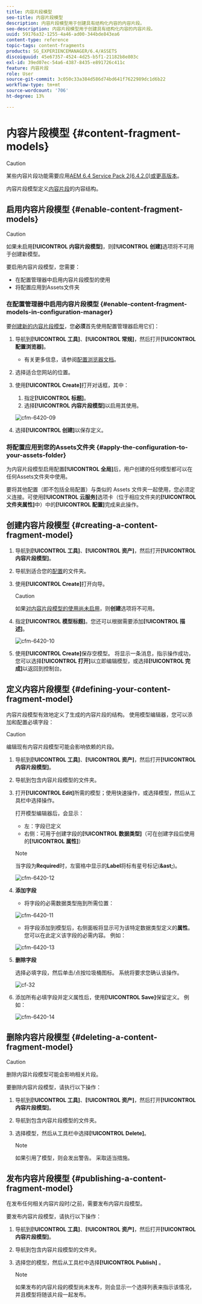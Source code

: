 ```yaml
---
title: 内容片段模型
seo-title: 内容片段模型
description: 内容片段模型用于创建具有结构化内容的内容片段。
seo-description: 内容片段模型用于创建具有结构化内容的内容片段。
uuid: 59176a32-1255-4a46-ad00-344bde843ea6
content-type: reference
topic-tags: content-fragments
products: SG_EXPERIENCEMANAGER/6.4/ASSETS
discoiquuid: 45e67357-4524-4d25-b5f1-21182b8e803c
exl-id: 39ed07ec-54a6-4387-8435-e891726c411c
feature: 内容片段
role: User
source-git-commit: 3c050c33a384d586d74bd641f7622989dc1d6b22
workflow-type: tm+mt
source-wordcount: '706'
ht-degree: 13%

---
```


# 内容片段模型 {#content-fragment-models}

>[!CAUTION]
>
>某些内容片段功能需要应用[AEM 6.4 Service Pack 2(6.4.2.0)或更高版本](../release-notes/sp-release-notes.md)。

内容片段模型定义[内容片段](content-fragments.md)的内容结构。

## 启用内容片段模型 {#enable-content-fragment-models}

>[!CAUTION]
>
>如果未启用&#x200B;**[!UICONTROL 内容片段模型]**，则&#x200B;**[!UICONTROL 创建]**&#x200B;选项将不可用于创建新模型。

要启用内容片段模型，您需要：

* 在配置管理器中启用内容片段模型的使用
* 将配置应用到Assets文件夹

### 在配置管理器中启用内容片段模型 {#enable-content-fragment-models-in-configuration-manager}

要[创建新的内容片段模型](#creating-a-content-fragment-model)，您&#x200B;**必须**&#x200B;首先使用配置管理器启用它们：

1. 导航到&#x200B;**[!UICONTROL 工具]**、**[!UICONTROL 常规]**，然后打开&#x200B;**[!UICONTROL 配置浏览器]**。
   * 有关更多信息，请参阅[配置浏览器文档](/help/sites-administering/configurations.md)。
1. 选择适合您网站的位置。
1. 使用&#x200B;**[!UICONTROL Create]**&#x200B;打开对话框，其中：

   1. 指定&#x200B;**[!UICONTROL 标题]**。
   1. 选择&#x200B;**[!UICONTROL 内容片段模型]**&#x200B;以启用其使用。

   ![cfm-6420-09](assets/cfm-6420-09.png)

1. 选择&#x200B;**[!UICONTROL 创建]**&#x200B;以保存定义。

### 将配置应用到您的Assets文件夹 {#apply-the-configuration-to-your-assets-folder}

为内容片段模型启用配置&#x200B;**[!UICONTROL 全局]**&#x200B;后，用户创建的任何模型都可以在任何Assets文件夹中使用。

要将其他配置（即不包括全局配置）与类似的 Assets 文件夹一起使用，您必须定义连接。可使用&#x200B;**[!UICONTROL 云服务]**&#x200B;选项卡（位于相应文件夹的&#x200B;**[!UICONTROL 文件夹属性]**&#x200B;中）中的&#x200B;**[!UICONTROL 配置]**&#x200B;完成来此操作。

## 创建内容片段模型 {#creating-a-content-fragment-model}

1. 导航到&#x200B;**[!UICONTROL 工具]**、**[!UICONTROL 资产]**，然后打开&#x200B;**[!UICONTROL 内容片段模型]**。
1. 导航到适合您的[配置](#enable-content-fragment-models)的文件夹。
1. 使用&#x200B;**[!UICONTROL Create]**&#x200B;打开向导。

   >[!CAUTION]
   >
   >如果[对内容片段模型的使用尚未启用](#enable-content-fragment-models)，则&#x200B;**创建**&#x200B;选项将不可用。

1. 指定&#x200B;**[!UICONTROL 模型标题]**。您还可以根据需要添加&#x200B;**[!UICONTROL 描述]**。

   ![cfm-6420-10](assets/cfm-6420-10.png)

1. 使用&#x200B;**[!UICONTROL Create]**&#x200B;保存空模型。 将显示一条消息，指示操作成功，您可以选择&#x200B;**[!UICONTROL 打开]**&#x200B;以立即编辑模型，或选择&#x200B;**[!UICONTROL 完成]**&#x200B;以返回到控制台。

## 定义内容片段模型 {#defining-your-content-fragment-model}

内容片段模型有效地定义了生成的内容片段的结构。 使用模型编辑器，您可以添加和配置必填字段：

>[!CAUTION]
>
>编辑现有内容片段模型可能会影响依赖的片段。

1. 导航到&#x200B;**[!UICONTROL 工具]**、**[!UICONTROL 资产]**，然后打开&#x200B;**[!UICONTROL 内容片段模型]**。

1. 导航到包含内容片段模型的文件夹。
1. 打开&#x200B;**[!UICONTROL Edit]**&#x200B;所需的模型；使用快速操作，或选择模型，然后从工具栏中选择操作。

   打开模型编辑器后，会显示：

   * 左：字段已定义
   * 右侧：可用于创建字段的&#x200B;**[!UICONTROL 数据类型]**（可在创建字段后使用的&#x200B;**[!UICONTROL 属性]**）

   >[!NOTE]
   >
   >当字段为&#x200B;**Required**&#x200B;时，左窗格中显示的&#x200B;**Label**&#x200B;将标有星号标记(**&amp;ast;**)。

   ![cfm-6420-12](assets/cfm-6420-12.png)

1. **添加字段**

   * 将字段的必需数据类型拖到所需位置：

   ![cfm-6420-11](assets/cfm-6420-11.png)

   * 将字段添加到模型后，右侧面板将显示可为该特定数据类型定义的&#x200B;**属性**。 您可以在此定义该字段的必需内容。 例如：

   ![cfm-6420-13](assets/cfm-6420-13.png)

1. **删除字段**

   选择必填字段，然后单击/点按垃圾桶图标。 系统将要求您确认该操作。

   ![cf-32](assets/cf-32.png)

1. 添加所有必填字段并定义属性后，使用&#x200B;**[!UICONTROL Save]**&#x200B;保留定义。 例如：

   ![cfm-6420-14](assets/cfm-6420-14.png)

## 删除内容片段模型 {#deleting-a-content-fragment-model}

>[!CAUTION]
>
>删除内容片段模型可能会影响相关片段。

要删除内容片段模型，请执行以下操作：

1. 导航到&#x200B;**[!UICONTROL 工具]**、**[!UICONTROL 资产]**，然后打开&#x200B;**[!UICONTROL 内容片段模型]**。

1. 导航到包含内容片段模型的文件夹。
1. 选择模型，然后从工具栏中选择&#x200B;**[!UICONTROL Delete]**。

   >[!NOTE]
   >
   >如果引用了模型，则会发出警告。 采取适当措施。

## 发布内容片段模型 {#publishing-a-content-fragment-model}

在发布任何相关内容片段时/之前，需要发布内容片段模型。

要发布内容片段模型，请执行以下操作：

1. 导航到&#x200B;**[!UICONTROL 工具]**、**[!UICONTROL 资产]**，然后打开&#x200B;**[!UICONTROL 内容片段模型]**。

1. 导航到包含内容片段模型的文件夹。
1. 选择您的模型，然后从工具栏中选择&#x200B;**[!UICONTROL Publish]** 。

   >[!NOTE]
   >
   >如果发布的内容片段的模型尚未发布，则会显示一个选择列表来指示该情况，并且模型将随该片段一起发布。
